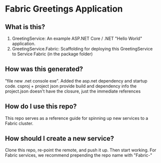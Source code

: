 # Fabric Greetings Application

## What is this?
1. GreetingService: An example ASP.NET Core / .NET "Hello World" application.
2. GreetingService.Fabric: Scaffolding for deploying this GreetingService to Service Fabric (in the package folder)

## How was this generated?
"file new .net console exe". 
Added the asp.net dependency and startup code.
csproj + project json provide build and dependency info
the project.json doesn't have the closure, just the immediate references

## How do I use this repo?
This repo serves as a reference guide for spinning up new services to a Fabric cluster.

## How should I create a new service?
Clone this repo, re-point the remote, and push it up. Then start working.
For Fabric services, we recommend prepending the repo name with "Fabric-"